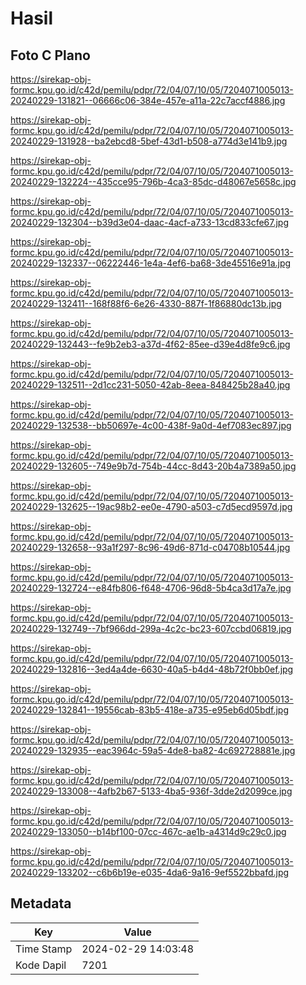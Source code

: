 # Hasil

## Foto C Plano

https://sirekap-obj-formc.kpu.go.id/c42d/pemilu/pdpr/72/04/07/10/05/7204071005013-20240229-131821--06666c06-384e-457e-a11a-22c7accf4886.jpg

https://sirekap-obj-formc.kpu.go.id/c42d/pemilu/pdpr/72/04/07/10/05/7204071005013-20240229-131928--ba2ebcd8-5bef-43d1-b508-a774d3e141b9.jpg

https://sirekap-obj-formc.kpu.go.id/c42d/pemilu/pdpr/72/04/07/10/05/7204071005013-20240229-132224--435cce95-796b-4ca3-85dc-d48067e5658c.jpg

https://sirekap-obj-formc.kpu.go.id/c42d/pemilu/pdpr/72/04/07/10/05/7204071005013-20240229-132304--b39d3e04-daac-4acf-a733-13cd833cfe67.jpg

https://sirekap-obj-formc.kpu.go.id/c42d/pemilu/pdpr/72/04/07/10/05/7204071005013-20240229-132337--06222446-1e4a-4ef6-ba68-3de45516e91a.jpg

https://sirekap-obj-formc.kpu.go.id/c42d/pemilu/pdpr/72/04/07/10/05/7204071005013-20240229-132411--168f88f6-6e26-4330-887f-1f86880dc13b.jpg

https://sirekap-obj-formc.kpu.go.id/c42d/pemilu/pdpr/72/04/07/10/05/7204071005013-20240229-132443--fe9b2eb3-a37d-4f62-85ee-d39e4d8fe9c6.jpg

https://sirekap-obj-formc.kpu.go.id/c42d/pemilu/pdpr/72/04/07/10/05/7204071005013-20240229-132511--2d1cc231-5050-42ab-8eea-848425b28a40.jpg

https://sirekap-obj-formc.kpu.go.id/c42d/pemilu/pdpr/72/04/07/10/05/7204071005013-20240229-132538--bb50697e-4c00-438f-9a0d-4ef7083ec897.jpg

https://sirekap-obj-formc.kpu.go.id/c42d/pemilu/pdpr/72/04/07/10/05/7204071005013-20240229-132605--749e9b7d-754b-44cc-8d43-20b4a7389a50.jpg

https://sirekap-obj-formc.kpu.go.id/c42d/pemilu/pdpr/72/04/07/10/05/7204071005013-20240229-132625--19ac98b2-ee0e-4790-a503-c7d5ecd9597d.jpg

https://sirekap-obj-formc.kpu.go.id/c42d/pemilu/pdpr/72/04/07/10/05/7204071005013-20240229-132658--93a1f297-8c96-49d6-871d-c04708b10544.jpg

https://sirekap-obj-formc.kpu.go.id/c42d/pemilu/pdpr/72/04/07/10/05/7204071005013-20240229-132724--e84fb806-f648-4706-96d8-5b4ca3d17a7e.jpg

https://sirekap-obj-formc.kpu.go.id/c42d/pemilu/pdpr/72/04/07/10/05/7204071005013-20240229-132749--7bf966dd-299a-4c2c-bc23-607ccbd06819.jpg

https://sirekap-obj-formc.kpu.go.id/c42d/pemilu/pdpr/72/04/07/10/05/7204071005013-20240229-132816--3ed4a4de-6630-40a5-b4d4-48b72f0bb0ef.jpg

https://sirekap-obj-formc.kpu.go.id/c42d/pemilu/pdpr/72/04/07/10/05/7204071005013-20240229-132841--19556cab-83b5-418e-a735-e95eb6d05bdf.jpg

https://sirekap-obj-formc.kpu.go.id/c42d/pemilu/pdpr/72/04/07/10/05/7204071005013-20240229-132935--eac3964c-59a5-4de8-ba82-4c692728881e.jpg

https://sirekap-obj-formc.kpu.go.id/c42d/pemilu/pdpr/72/04/07/10/05/7204071005013-20240229-133008--4afb2b67-5133-4ba5-936f-3dde2d2099ce.jpg

https://sirekap-obj-formc.kpu.go.id/c42d/pemilu/pdpr/72/04/07/10/05/7204071005013-20240229-133050--b14bf100-07cc-467c-ae1b-a4314d9c29c0.jpg

https://sirekap-obj-formc.kpu.go.id/c42d/pemilu/pdpr/72/04/07/10/05/7204071005013-20240229-133202--c6b6b19e-e035-4da6-9a16-9ef5522bbafd.jpg


## Metadata

| Key        | Value               |
| ---------- | ------------------- |
| Time Stamp | 2024-02-29 14:03:48 |
| Kode Dapil | 7201                |



